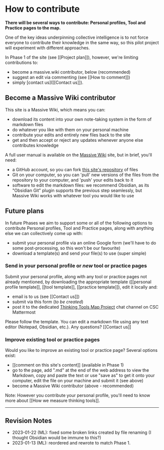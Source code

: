 # How to contribute

**There will be several ways to contribute:  Personal profiles, Tool and Practice pages to the map.**

One of the key ideas underpinning collective intelligence is to not force everyone to contribute their knowledge in the same way, so this pilot project will experiment with different approaches. 

In Phase 1 of the site (see [[Project plan]]), however, we're limiting contributions to:

* become a massive.wiki contributor, below (recommended)
* suggest an edit via commenting (see [[How to comment]])
* simply [contact us]([[Contact us]]). 

## Become a Massive Wiki contributor

This site is a Massive Wiki, which means you can:

* download its content into your own note-taking system in the form of markdown files
* do whatever you like with them on your personal machine
* contribute your edits and entirely new files back to the site
* get and then accept or reject any updates whenever anyone else contributes knowledge

A full user manual is available on the [Massive Wiki](http://massive.wiki/) site, but in brief, you'll need:

* a GitHub account, so you can fork [this site's repository](https://github.com/Fellowship-of-the-Link/TfT-test1) of files
* Git on your computer, so you can 'pull' new versions of the files from the repository to your computer, and 'push' your edits back to it
* software to edit the markdown files: we recommend Obsidian, as its "Obsidian Git" plugin supports the previous step seamlessly, but Massive Wiki works with whatever tool you would like to use

## Future plans

In future Phases we aim to support some or all of the following options to contribute Personal profiles, Tool and Practice pages, along with anything else we can collectively come up with:

* submit your personal profile via an online Google form (we'll have to do some post-processing, so this won't be our favourite)
* download a template(s) and send your file(s) to use (super simple)

### Send in your personal profile or *new* tool or practice pages

Submit your personal profile, along with any tool or practice pages not already mentioned, by downloading the appropriate template ([[personal profile template]], [[tool template]], [[practice template]]), edit it locally and:

* email is to us (see [[Contact us]])
* submit via this form (*to be created*)
* post it to the dedicated [Thinking Tools Map Project](https://chat.collectivesensecommons.org/agora/channels/ogm-thinking-tools-map-project) chat channel on CSC Mattermost

Please follow the template. You can edit a markdown file using any text editor (Notepad, Obsidian, etc.). Any questions? [[Contact us]]

### Improve existing tool or practice pages

Would you like to improve an existing tool or practice page? Several options exist:

* [[comment on this site's content]] (available in Phase 1)
* go to the page, add ".md" at the end of the web address to view the Markdown, copy and paste the text or use "save as" to get it onto your computer, edit the file on your machine and submit it (see above)
* become a Massive Wiki contributor (above - recommended)

Note: However you contribute your personal profile,  you'll need to know more about [[How we measure thinking tools]].


---

## Revision Notes

* 2023-01-22 (ML): fixed some broken links created by file renaming (I thought Obsidian would be immune to this?)
* 2023-01-13 (ML): reordered and rewrote to match Phase 1. 

